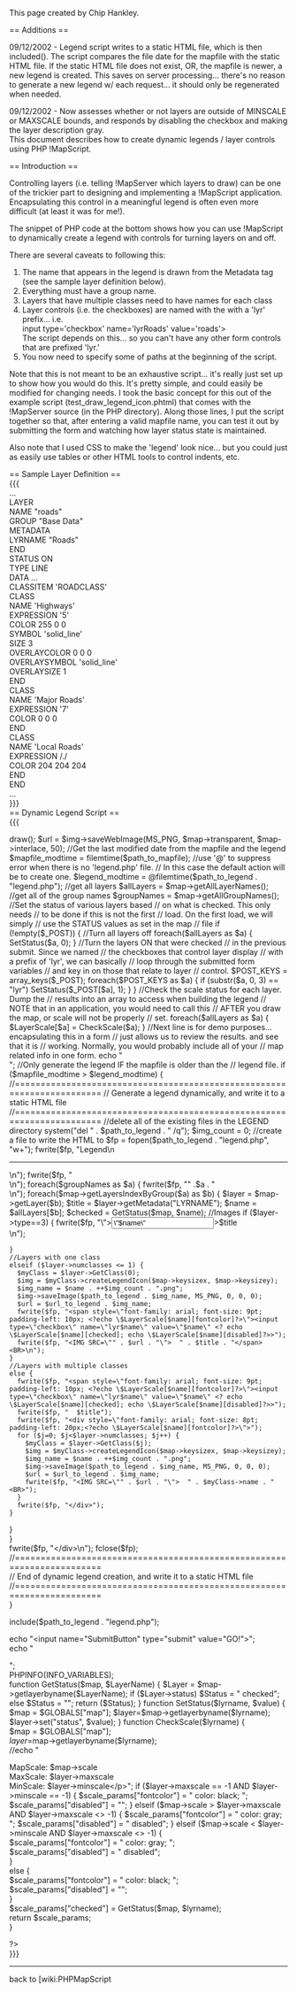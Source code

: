 This page created by Chip Hankley.                                                                                                                                                                                                                                                                                                                                                                                                                                                                                                    
                                                                                                                                                                                                                                                                                                                                                                                                                                                                                                                                      
== Additions ==                                                                                                                                                                                                                                                                                                                                                                                                                                                                                                                       
                                                                                                                                                                                                                                                                                                                                                                                                                                                                                                                                      
09/12/2002 - Legend script writes to a static HTML file, which is then included(). The script compares the file date for the mapfile with the static HTML file. If the static HTML file does not exist, OR, the mapfile is newer, a new legend is created. This saves on server processing... there's no reason to generate a new legend w/ each request... it should only be regenerated when needed.                                                                                                                                
                                                                                                                                                                                                                                                                                                                                                                                                                                                                                                                                      
09/12/2002 - Now assesses whether or not layers are outside of MINSCALE or MAXSCALE bounds, and responds by disabling the checkbox and making the layer description gray.                                                                                                                                                                                                                                                                                                                                                             
This document describes how to create dynamic legends / layer controls using PHP !MapScript.                                                                                                                                                                                                                                                                                                                                                                                                                                          
                                                                                                                                                                                                                                                                                                                                                                                                                                                                                                                                      
== Introduction ==                                                                                                                                                                                                                                                                                                                                                                                                                                                                                                                    
                                                                                                                                                                                                                                                                                                                                                                                                                                                                                                                                      
Controlling layers (i.e. telling !MapServer which layers to draw) can be one of the trickier part to designing and implementing a !MapScript application. Encapsulating this control in a meaningful legend is often even more difficult (at least it was for me!).                                                                                                                                                                                                                                                                   
                                                                                                                                                                                                                                                                                                                                                                                                                                                                                                                                      
The snippet of PHP code at the bottom shows how you can use !MapScript to dynamically create a legend with controls for turning layers on and off.                                                                                                                                                                                                                                                                                                                                                                                    
                                                                                                                                                                                                                                                                                                                                                                                                                                                                                                                                      
There are several caveats to following this:                                                                                                                                                                                                                                                                                                                                                                                                                                                                                          
                                                                                                                                                                                                                                                                                                                                                                                                                                                                                                                                      
  1) The name that appears in the legend is drawn from the Metadata tag (see the sample layer definition below).                                                                                                                                                                                                                                                                                                                                                                                                                      
  2) Everything must have a group name.                                                                                                                                                                                                                                                                                                                                                                                                                                                                                               
  3) Layers that have multiple classes need to have names for each class                                                                                                                                                                                                                                                                                                                                                                                                                                                              
  4) Layer controls (i.e. the checkboxes) are named with the with a 'lyr' prefix... i.e.                                                                                                                                                                                                                                                                                                                                                                                                                                              
       input type='checkbox' name='lyrRoads' value='roads'>                                                                                                                                                                                                                                                                                                                                                                                                                                                                           
     The script depends on this... so you can't have any other form controls that are prefixed 'lyr.'                                                                                                                                                                                                                                                                                                                                                                                                                                 
  5) You now need to specify some of paths at the beginning of the script.                                                                                                                                                                                                                                                                                                                                                                                                                                                            
                                                                                                                                                                                                                                                                                                                                                                                                                                                                                                                                      
Note that this is not meant to be an exhaustive script... it's really just set up to show how you would do this. It's pretty simple, and could easily be modified for changing needs. I took the basic concept for this out of the example script (test_draw_legend_icon.phtml) that comes with the !MapServer source (in the PHP directory). Along those lines, I put the script together so that, after entering a valid mapfile name, you can test it out by submitting the form and watching how layer status state is maintained.
                                                                                                                                                                                                                                                                                                                                                                                                                                                                                                                                      
Also note that I used CSS to make the 'legend' look nice... but you could just as easily use tables or other HTML tools to control indents, etc.                                                                                                                                                                                                                                                                                                                                                                                      
                                                                                                                                                                                                                                                                                                                                                                                                                                                                                                                                      
== Sample Layer Definition ==                                                                                                                                                                                                                                                                                                                                                                                                                                                                                                         
{{{                                                                                                                                                                                                                                                                                                                                                                                                                                                                                                                                   
...                                                                                                                                                                                                                                                                                                                                                                                                                                                                                                                                   
LAYER                                                                                                                                                                                                                                                                                                                                                                                                                                                                                                                                 
  NAME "roads"                                                                                                                                                                                                                                                                                                                                                                                                                                                                                                                        
  GROUP "Base Data"                                                                                                                                                                                                                                                                                                                                                                                                                                                                                                                   
  METADATA                                                                                                                                                                                                                                                                                                                                                                                                                                                                                                                            
    LYRNAME "Roads"                                                                                                                                                                                                                                                                                                                                                                                                                                                                                                                   
  END                                                                                                                                                                                                                                                                                                                                                                                                                                                                                                                                 
  STATUS ON                                                                                                                                                                                                                                                                                                                                                                                                                                                                                                                           
  TYPE LINE                                                                                                                                                                                                                                                                                                                                                                                                                                                                                                                           
  DATA ...                                                                                                                                                                                                                                                                                                                                                                                                                                                                                                                            
  CLASSITEM 'ROADCLASS'                                                                                                                                                                                                                                                                                                                                                                                                                                                                                                               
  CLASS                                                                                                                                                                                                                                                                                                                                                                                                                                                                                                                               
    NAME 'Highways'                                                                                                                                                                                                                                                                                                                                                                                                                                                                                                                   
    EXPRESSION '5'                                                                                                                                                                                                                                                                                                                                                                                                                                                                                                                    
    COLOR 255 0 0                                                                                                                                                                                                                                                                                                                                                                                                                                                                                                                     
    SYMBOL 'solid_line'                                                                                                                                                                                                                                                                                                                                                                                                                                                                                                               
    SIZE 3                                                                                                                                                                                                                                                                                                                                                                                                                                                                                                                            
    OVERLAYCOLOR 0 0 0                                                                                                                                                                                                                                                                                                                                                                                                                                                                                                                
    OVERLAYSYMBOL 'solid_line'                                                                                                                                                                                                                                                                                                                                                                                                                                                                                                        
    OVERLAYSIZE 1                                                                                                                                                                                                                                                                                                                                                                                                                                                                                                                     
  END                                                                                                                                                                                                                                                                                                                                                                                                                                                                                                                                 
  CLASS                                                                                                                                                                                                                                                                                                                                                                                                                                                                                                                               
    NAME 'Major Roads'                                                                                                                                                                                                                                                                                                                                                                                                                                                                                                                
    EXPRESSION '7'                                                                                                                                                                                                                                                                                                                                                                                                                                                                                                                    
    COLOR 0 0 0                                                                                                                                                                                                                                                                                                                                                                                                                                                                                                                       
  END                                                                                                                                                                                                                                                                                                                                                                                                                                                                                                                                 
  CLASS                                                                                                                                                                                                                                                                                                                                                                                                                                                                                                                               
    NAME 'Local Roads'                                                                                                                                                                                                                                                                                                                                                                                                                                                                                                                
    EXPRESSION /./                                                                                                                                                                                                                                                                                                                                                                                                                                                                                                                    
    COLOR 204 204 204                                                                                                                                                                                                                                                                                                                                                                                                                                                                                                                 
  END                                                                                                                                                                                                                                                                                                                                                                                                                                                                                                                                 
END                                                                                                                                                                                                                                                                                                                                                                                                                                                                                                                                   
...                                                                                                                                                                                                                                                                                                                                                                                                                                                                                                                                   
}}}                                                                                                                                                                                                                                                                                                                                                                                                                                                                                                                                   
== Dynamic Legend Script ==                                                                                                                                                                                                                                                                                                                                                                                                                                                                                                           
{{{                                                                                                                                                                                                                                                                                                                                                                                                                                                                                                                                   
<?                                                                                                                                                                                                                                                                                                                                                                                                                                                                                                                                    
$path_to_mapfile = "C:\\Inetpub\\wwwroot\\Lockport\\lockport.map";                                                                                                                                                                                                                                                                                                                                                                                                                                                                    
$path_to_legend = "C:\\Inetpub\\wwwroot\\Lockport\\legend\\";                                                                                                                                                                                                                                                                                                                                                                                                                                                                         
$url_to_legend = "legend/";                                                                                                                                                                                                                                                                                                                                                                                                                                                                                                           
$map = ms_newMapObj($path_to_mapfile);                                                                                                                                                                                                                                                                                                                                                                                                                                                                                                
$img = $map->draw();                                                                                                                                                                                                                                                                                                                                                                                                                                                                                                                  
$url = $img->saveWebImage(MS_PNG, $map->transparent, $map->interlace, 50);                                                                                                                                                                                                                                                                                                                                                                                                                                                            
                                                                                                                                                                                                                                                                                                                                                                                                                                                                                                                                      
//Get the last modified date from the mapfile and the legend                                                                                                                                                                                                                                                                                                                                                                                                                                                                          
$mapfile_modtime = filemtime($path_to_mapfile);                                                                                                                                                                                                                                                                                                                                                                                                                                                                                       
//use '@' to suppress error when there is no 'legend.php' file.                                                                                                                                                                                                                                                                                                                                                                                                                                                                       
// In this case the default action will be to create one.                                                                                                                                                                                                                                                                                                                                                                                                                                                                             
$legend_modtime = @filemtime($path_to_legend . "legend.php");                                                                                                                                                                                                                                                                                                                                                                                                                                                                         
                                                                                                                                                                                                                                                                                                                                                                                                                                                                                                                                      
//get all layers                                                                                                                                                                                                                                                                                                                                                                                                                                                                                                                      
$allLayers = $map->getAllLayerNames();                                                                                                                                                                                                                                                                                                                                                                                                                                                                                                
//get all of the group names                                                                                                                                                                                                                                                                                                                                                                                                                                                                                                          
$groupNames = $map->getAllGroupNames();                                                                                                                                                                                                                                                                                                                                                                                                                                                                                               
                                                                                                                                                                                                                                                                                                                                                                                                                                                                                                                                      
//Set the status of various layers based                                                                                                                                                                                                                                                                                                                                                                                                                                                                                              
// on what is checked. This only needs                                                                                                                                                                                                                                                                                                                                                                                                                                                                                                
// to be done if this is not the first                                                                                                                                                                                                                                                                                                                                                                                                                                                                                                
// load. On the first load, we will simply                                                                                                                                                                                                                                                                                                                                                                                                                                                                                            
// use the STATUS values as set in the map                                                                                                                                                                                                                                                                                                                                                                                                                                                                                            
// file                                                                                                                                                                                                                                                                                                                                                                                                                                                                                                                               
if (!empty($_POST)) {                                                                                                                                                                                                                                                                                                                                                                                                                                                                                                                 
  //Turn all layers off                                                                                                                                                                                                                                                                                                                                                                                                                                                                                                               
  foreach($allLayers as $a) {                                                                                                                                                                                                                                                                                                                                                                                                                                                                                                         
    SetStatus($a, 0);                                                                                                                                                                                                                                                                                                                                                                                                                                                                                                                 
  }                                                                                                                                                                                                                                                                                                                                                                                                                                                                                                                                   
  //Turn the layers ON that were checked                                                                                                                                                                                                                                                                                                                                                                                                                                                                                              
  // in the previous submit. Since we named                                                                                                                                                                                                                                                                                                                                                                                                                                                                                           
  // the checkboxes that control layer display                                                                                                                                                                                                                                                                                                                                                                                                                                                                                        
  // with a prefix of 'lyr', we can basically                                                                                                                                                                                                                                                                                                                                                                                                                                                                                         
  // loop through the submitted form variables                                                                                                                                                                                                                                                                                                                                                                                                                                                                                        
  // and key in on those that relate to layer                                                                                                                                                                                                                                                                                                                                                                                                                                                                                         
  // control.                                                                                                                                                                                                                                                                                                                                                                                                                                                                                                                         
  $POST_KEYS = array_keys($_POST);                                                                                                                                                                                                                                                                                                                                                                                                                                                                                                    
  foreach($POST_KEYS as $a) {                                                                                                                                                                                                                                                                                                                                                                                                                                                                                                         
    if (substr($a, 0, 3) == "lyr")                                                                                                                                                                                                                                                                                                                                                                                                                                                                                                    
      SetStatus($_POST[$a], 1);                                                                                                                                                                                                                                                                                                                                                                                                                                                                                                       
  }                                                                                                                                                                                                                                                                                                                                                                                                                                                                                                                                   
}                                                                                                                                                                                                                                                                                                                                                                                                                                                                                                                                     
//Check the scale status for each layer. Dump the                                                                                                                                                                                                                                                                                                                                                                                                                                                                                     
// results into an array to access when building the legend                                                                                                                                                                                                                                                                                                                                                                                                                                                                           
// NOTE that in an application, you would need to call this                                                                                                                                                                                                                                                                                                                                                                                                                                                                           
// AFTER you draw the map, or scale will not be properly                                                                                                                                                                                                                                                                                                                                                                                                                                                                              
// set.                                                                                                                                                                                                                                                                                                                                                                                                                                                                                                                               
foreach($allLayers as $a) {                                                                                                                                                                                                                                                                                                                                                                                                                                                                                                           
  $LayerScale[$a] = CheckScale($a);                                                                                                                                                                                                                                                                                                                                                                                                                                                                                                   
}                                                                                                                                                                                                                                                                                                                                                                                                                                                                                                                                     
                                                                                                                                                                                                                                                                                                                                                                                                                                                                                                                                      
//Next line is for demo purposes... encapsulating this in a form                                                                                                                                                                                                                                                                                                                                                                                                                                                                      
// just allows us to review the results. and see that it is                                                                                                                                                                                                                                                                                                                                                                                                                                                                           
// working. Normally, you would probably include all of your                                                                                                                                                                                                                                                                                                                                                                                                                                                                          
// map related info in one form.                                                                                                                                                                                                                                                                                                                                                                                                                                                                                                      
echo "<form method=POST action=dyn_legend.php>";                                                                                                                                                                                                                                                                                                                                                                                                                                                                                      
                                                                                                                                                                                                                                                                                                                                                                                                                                                                                                                                      
//Only generate the legend IF the mapfile is older than the                                                                                                                                                                                                                                                                                                                                                                                                                                                                           
// legend file.                                                                                                                                                                                                                                                                                                                                                                                                                                                                                                                       
if ($mapfile_modtime > $legend_modtime) {                                                                                                                                                                                                                                                                                                                                                                                                                                                                                             
//=======================================================================                                                                                                                                                                                                                                                                                                                                                                                                                                                             
// Generate a legend dynamically, and write it to a static HTML file                                                                                                                                                                                                                                                                                                                                                                                                                                                                  
//=======================================================================                                                                                                                                                                                                                                                                                                                                                                                                                                                             
//delete all of the existing files in the LEGEND directory                                                                                                                                                                                                                                                                                                                                                                                                                                                                            
system("del " . $path_to_legend . " /q");                                                                                                                                                                                                                                                                                                                                                                                                                                                                                             
$img_count = 0;                                                                                                                                                                                                                                                                                                                                                                                                                                                                                                                       
                                                                                                                                                                                                                                                                                                                                                                                                                                                                                                                                      
//create a file to write the HTML to                                                                                                                                                                                                                                                                                                                                                                                                                                                                                                  
$fp = fopen($path_to_legend . "legend.php", "w+");                                                                                                                                                                                                                                                                                                                                                                                                                                                                                    
                                                                                                                                                                                                                                                                                                                                                                                                                                                                                                                                      
fwrite($fp, "<span style=\"font-family: arial; font-size: 11pt; font-weight: bold; padding-left: 5px\">Legend</span>\n<HR>\n");                                                                                                                                                                                                                                                                                                                                                                                                       
fwrite($fp, "<div style=\"padding-left:10px\">\n");                                                                                                                                                                                                                                                                                                                                                                                                                                                                                   
                                                                                                                                                                                                                                                                                                                                                                                                                                                                                                                                      
foreach($groupNames as $a) {                                                                                                                                                                                                                                                                                                                                                                                                                                                                                                          
  fwrite($fp, "<span style=\"font-family: arial; font-weight: bold; font-size: 10pt\">" .$a . "</span><BR>\n");                                                                                                                                                                                                                                                                                                                                                                                                                       
  foreach($map->getLayersIndexByGroup($a) as $b) {                                                                                                                                                                                                                                                                                                                                                                                                                                                                                    
    $layer = $map->getLayer($b);                                                                                                                                                                                                                                                                                                                                                                                                                                                                                                      
    $title = $layer->getMetadata("LYRNAME");                                                                                                                                                                                                                                                                                                                                                                                                                                                                                          
    $name = $allLayers[$b];                                                                                                                                                                                                                                                                                                                                                                                                                                                                                                           
    $checked = GetStatus($map, $name);                                                                                                                                                                                                                                                                                                                                                                                                                                                                                                
                                                                                                                                                                                                                                                                                                                                                                                                                                                                                                                                      
    //Images                                                                                                                                                                                                                                                                                                                                                                                                                                                                                                                          
    if ($layer->type==3) {                                                                                                                                                                                                                                                                                                                                                                                                                                                                                                            
      fwrite($fp, "<span style=\"font-family: arial; font-size: 9pt; padding-left: 10px;");                                                                                                                                                                                                                                                                                                                                                                                                                                           
      fwrite($fp, "<?echo \$LayerScale[$name][fontcolor]?>\"><input type=\"checkbox\" name=\"lyr$name\" value=\"$name\" <? echo \$LayerScale[$name][checked]; echo \$LayerScale[$name][disabled]?>>$title</span><BR>\n");                                                                                                                                                                                                                                                                                                             
    }                                                                                                                                                                                                                                                                                                                                                                                                                                                                                                                                 
    //Layers with one class                                                                                                                                                                                                                                                                                                                                                                                                                                                                                                           
    elseif ($layer->numclasses <= 1) {                                                                                                                                                                                                                                                                                                                                                                                                                                                                                                
      $myClass = $layer->GetClass(0);                                                                                                                                                                                                                                                                                                                                                                                                                                                                                                 
      $img = $myClass->createLegendIcon($map->keysizex, $map->keysizey);                                                                                                                                                                                                                                                                                                                                                                                                                                                              
      $img_name = $name . ++$img_count . ".png";                                                                                                                                                                                                                                                                                                                                                                                                                                                                                      
      $img->saveImage($path_to_legend . $img_name, MS_PNG, 0, 0, 0);                                                                                                                                                                                                                                                                                                                                                                                                                                                                  
      $url = $url_to_legend . $img_name;                                                                                                                                                                                                                                                                                                                                                                                                                                                                                              
      fwrite($fp, "<span style=\"font-family: arial; font-size: 9pt; padding-left: 10px; <?echo \$LayerScale[$name][fontcolor]?>\"><input type=\"checkbox\" name=\"lyr$name\" value=\"$name\" <? echo \$LayerScale[$name][checked]; echo \$LayerScale[$name][disabled]?>>");                                                                                                                                                                                                                                                          
      fwrite($fp, "<IMG SRC=\"" . $url . "\">  " . $title . "</span><BR>\n");                                                                                                                                                                                                                                                                                                                                                                                                                                                         
    }                                                                                                                                                                                                                                                                                                                                                                                                                                                                                                                                 
    //Layers with multiple classes                                                                                                                                                                                                                                                                                                                                                                                                                                                                                                    
    else {                                                                                                                                                                                                                                                                                                                                                                                                                                                                                                                            
      fwrite($fp, "<span style=\"font-family: arial; font-size: 9pt; padding-left: 10px; <?echo \$LayerScale[$name][fontcolor]?>\"><input type=\"checkbox\" name=\"lyr$name\" value=\"$name\" <? echo \$LayerScale[$name][checked]; echo \$LayerScale[$name][disabled]?>>");                                                                                                                                                                                                                                                          
      fwrite($fp, "  $title");                                                                                                                                                                                                                                                                                                                                                                                                                                                                                                        
      fwrite($fp, "<div style=\"font-family: arial; font-size: 8pt; padding-left: 20px;<?echo \$LayerScale[$name][fontcolor]?>\">");                                                                                                                                                                                                                                                                                                                                                                                                  
      for ($j=0; $j<$layer->numclasses; $j++) {                                                                                                                                                                                                                                                                                                                                                                                                                                                                                       
        $myClass = $layer->GetClass($j);                                                                                                                                                                                                                                                                                                                                                                                                                                                                                              
        $img = $myClass->createLegendIcon($map->keysizex, $map->keysizey);                                                                                                                                                                                                                                                                                                                                                                                                                                                            
        $img_name = $name . ++$img_count . ".png";                                                                                                                                                                                                                                                                                                                                                                                                                                                                                    
        $img->saveImage($path_to_legend . $img_name, MS_PNG, 0, 0, 0);                                                                                                                                                                                                                                                                                                                                                                                                                                                                
        $url = $url_to_legend . $img_name;                                                                                                                                                                                                                                                                                                                                                                                                                                                                                            
        fwrite($fp, "<IMG SRC=\"" . $url . "\">  " . $myClass->name . "<BR>");                                                                                                                                                                                                                                                                                                                                                                                                                                                        
      }                                                                                                                                                                                                                                                                                                                                                                                                                                                                                                                               
      fwrite($fp, "</div>");                                                                                                                                                                                                                                                                                                                                                                                                                                                                                                          
    }                                                                                                                                                                                                                                                                                                                                                                                                                                                                                                                                 
  }                                                                                                                                                                                                                                                                                                                                                                                                                                                                                                                                   
}                                                                                                                                                                                                                                                                                                                                                                                                                                                                                                                                     
fwrite($fp, "</div>\n");                                                                                                                                                                                                                                                                                                                                                                                                                                                                                                              
fclose($fp);                                                                                                                                                                                                                                                                                                                                                                                                                                                                                                                          
//=======================================================================                                                                                                                                                                                                                                                                                                                                                                                                                                                             
// End of dynamic legend creation, and write it to a static HTML file                                                                                                                                                                                                                                                                                                                                                                                                                                                                 
//=======================================================================                                                                                                                                                                                                                                                                                                                                                                                                                                                             
}                                                                                                                                                                                                                                                                                                                                                                                                                                                                                                                                     
                                                                                                                                                                                                                                                                                                                                                                                                                                                                                                                                      
include($path_to_legend . "legend.php");                                                                                                                                                                                                                                                                                                                                                                                                                                                                                              
                                                                                                                                                                                                                                                                                                                                                                                                                                                                                                                                      
echo "<input name=\"SubmitButton\" type=\"submit\" value=\"GO!\">";                                                                                                                                                                                                                                                                                                                                                                                                                                                                   
echo "</form>";                                                                                                                                                                                                                                                                                                                                                                                                                                                                                                                       
PHPINFO(INFO_VARIABLES);                                                                                                                                                                                                                                                                                                                                                                                                                                                                                                              
function GetStatus($map, $LayerName)                                                                                                                                                                                                                                                                                                                                                                                                                                                                                                  
{                                                                                                                                                                                                                                                                                                                                                                                                                                                                                                                                     
  $Layer = $map->getlayerbyname($LayerName);                                                                                                                                                                                                                                                                                                                                                                                                                                                                                          
  if ($Layer->status)                                                                                                                                                                                                                                                                                                                                                                                                                                                                                                                 
    $Status = " checked";                                                                                                                                                                                                                                                                                                                                                                                                                                                                                                             
  else $Status = "";                                                                                                                                                                                                                                                                                                                                                                                                                                                                                                                  
  return ($Status);                                                                                                                                                                                                                                                                                                                                                                                                                                                                                                                   
}                                                                                                                                                                                                                                                                                                                                                                                                                                                                                                                                     
function SetStatus($lyrname, $value) {                                                                                                                                                                                                                                                                                                                                                                                                                                                                                                
  $map = $GLOBALS["map"];                                                                                                                                                                                                                                                                                                                                                                                                                                                                                                             
  $layer=$map->getlayerbyname($lyrname);                                                                                                                                                                                                                                                                                                                                                                                                                                                                                              
  $layer->set("status", $value);                                                                                                                                                                                                                                                                                                                                                                                                                                                                                                      
}                                                                                                                                                                                                                                                                                                                                                                                                                                                                                                                                     
function CheckScale($lyrname) {                                                                                                                                                                                                                                                                                                                                                                                                                                                                                                       
  $map = $GLOBALS["map"];                                                                                                                                                                                                                                                                                                                                                                                                                                                                                                             
  $layer=$map->getlayerbyname($lyrname);                                                                                                                                                                                                                                                                                                                                                                                                                                                                                              
  //echo "<P>MapScale: $map->scale<BR>MaxScale: $layer->maxscale<BR>MinScale: $layer->minscale</p>";                                                                                                                                                                                                                                                                                                                                                                                                                                  
  if ($layer->maxscale == -1 AND $layer->minscale == -1) {                                                                                                                                                                                                                                                                                                                                                                                                                                                                            
    $scale_params["fontcolor"] = " color: black; ";                                                                                                                                                                                                                                                                                                                                                                                                                                                                                   
    $scale_params["disabled"] = "";                                                                                                                                                                                                                                                                                                                                                                                                                                                                                                   
  }                                                                                                                                                                                                                                                                                                                                                                                                                                                                                                                                   
  elseif ($map->scale > $layer->maxscale AND $layer->maxscale <> -1) {                                                                                                                                                                                                                                                                                                                                                                                                                                                                
    $scale_params["fontcolor"] = " color: gray; ";                                                                                                                                                                                                                                                                                                                                                                                                                                                                                    
    $scale_params["disabled"] = " disabled";                                                                                                                                                                                                                                                                                                                                                                                                                                                                                          
  }                                                                                                                                                                                                                                                                                                                                                                                                                                                                                                                                   
  elseif ($map->scale < $layer->minscale AND $layer->maxscale <> -1) {                                                                                                                                                                                                                                                                                                                                                                                                                                                                
    $scale_params["fontcolor"] = " color: gray; ";                                                                                                                                                                                                                                                                                                                                                                                                                                                                                    
    $scale_params["disabled"] = " disabled";                                                                                                                                                                                                                                                                                                                                                                                                                                                                                          
  }                                                                                                                                                                                                                                                                                                                                                                                                                                                                                                                                   
  else {                                                                                                                                                                                                                                                                                                                                                                                                                                                                                                                              
    $scale_params["fontcolor"] = " color: black; ";                                                                                                                                                                                                                                                                                                                                                                                                                                                                                   
    $scale_params["disabled"] = "";                                                                                                                                                                                                                                                                                                                                                                                                                                                                                                   
  }                                                                                                                                                                                                                                                                                                                                                                                                                                                                                                                                   
  $scale_params["checked"] = GetStatus($map, $lyrname);                                                                                                                                                                                                                                                                                                                                                                                                                                                                               
  return $scale_params;                                                                                                                                                                                                                                                                                                                                                                                                                                                                                                               
}                                                                                                                                                                                                                                                                                                                                                                                                                                                                                                                                     
                                                                                                                                                                                                                                                                                                                                                                                                                                                                                                                                      
?>                                                                                                                                                                                                                                                                                                                                                                                                                                                                                                                                    
}}}                                                                                                                                                                                                                                                                                                                                                                                                                                                                                                                                   
                                                                                                                                                                                                                                                                                                                                                                                                                                                                                                                                      
----                                                                                                                                                                                                                                                                                                                                                                                                                                                                                                                                  
back to [wiki:PHPMapScript
